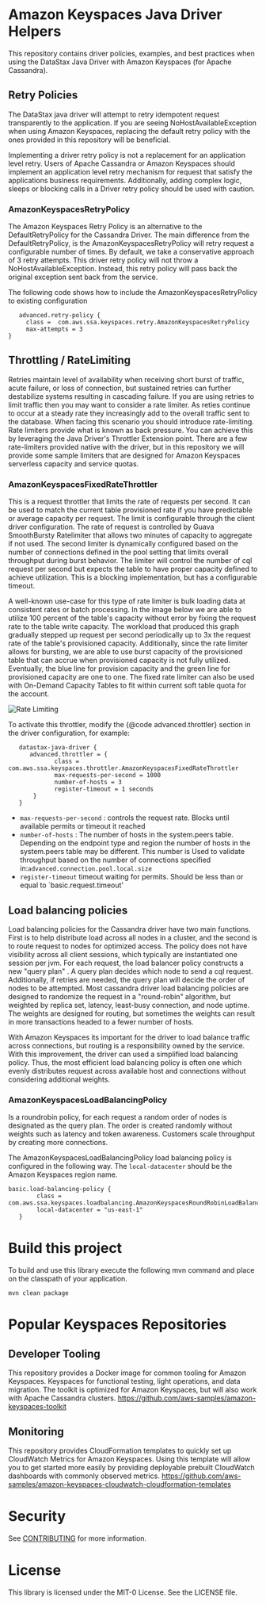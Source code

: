 # Amazon Keyspaces Java Driver Helpers
This repository contains driver policies, examples, and best practices when using the DataStax Java Driver with Amazon Keyspaces (for Apache Cassandra).

## Retry Policies
The DataStax java driver will attempt to retry idempotent request transparently to the application. If you are seeing NoHostAvailableException when using Amazon Keyspaces, replacing the default retry policy with the ones provided in this repository will be beneficial.

Implementing a driver retry policy is not a replacement for an application level retry. Users of Apache Cassandra or Amazon Keyspaces should implement an application level retry mechanism for request that satisfy the applications business requirements.  Additionally, adding complex logic, sleeps or blocking calls in a Driver retry policy should be used with caution.  

### AmazonKeyspacesRetryPolicy
The Amazon Keyspaces Retry Policy is an alternative to the DefaultRetryPolicy for the Cassandra Driver. The main difference from the DefaultRetryPolicy, is the AmazonKeyspacesRetryPolicy will retry request a configurable number of times. By default, we take a conservative approach of 3 retry attempts. This driver retry policy will not throw a NoHostAvailableException. Instead, this retry policy will pass back the original exception sent back from the service.  

The following code shows how to include the  AmazonKeyspacesRetryPolicy to existing configuration

```
   advanced.retry-policy {
     class =  com.aws.ssa.keyspaces.retry.AmazonKeyspacesRetryPolicy
     max-attempts = 3
}
```

## Throttling / RateLimiting
Retries maintain level of availability when receiving short burst of traffic, acute failure, or loss of connection, but sustained retries can further destabilize systems resulting in cascading failure. If you are using retries to limit traffic then you may want to consider a rate limiter.  As reties continue to occur at a steady rate they increasingly add to the overall traffic sent to the database.  When facing this scenario you should introduce rate-limiting. Rate limiters provide what is known as back pressure. You can achieve this by leveraging the Java Driver's Throttler Extension point.  There are a few rate-limiters provided native with the driver, but in this repository we will provide some sample limiters that are designed for Amazon Keyspaces serverless capacity and service quotas. 

### AmazonKeyspacesFixedRateThrottler
This is a request throttler that limits the rate of requests per second. It can be used to match the current table provisioned rate if you have predictable or average capacity per request.
The limit is configurable through the client driver configuration. 
The rate of request is controlled by Guava SmoothBursty Ratelimiter that allows two minutes of capacity to aggregate if not used. 
The second limiter is dynamically configured based on the number of connections defined in the pool setting that limits overall throughput during burst behavior. 
The limiter will control the number of cql request per second but expects the table to have proper capacity defined to achieve utilization. 
This is a blocking implementation, but has a configurable timeout. 
    
A well-known use-case for this type of rate limiter is bulk loading data at consistent rates or batch processing. In the image below we are able to utilize 100 percent of the table's capacity without error by fixing the request rate to the table write capacity. The workload that produced this graph gradually stepped up request per second periodically up to 3x the request rate of the table's provisioned capacity. Additionally, since the rate limiter allows for bursting, we are able to use burst capacity of the provisioned table that can accrue when provisioned capacity is not fully utilized.  Eventually, the blue line for provision capacity and the green line for provisioned capacity are one to one. The fixed rate limiter can also be used with On-Demand Capacity Tables to fit within current soft table quota for the account.  

![Rate Limiting](/static/images/RateLimiting.png) 
 
To activate this throttler, modify the {@code advanced.throttler} section in the driver configuration, for example:
     
   ```
      datastax-java-driver {
         advanced.throttler = {
                class = com.aws.ssa.keyspaces.throttler.AmazonKeyspacesFixedRateThrottler
                max-requests-per-second = 1000
                number-of-hosts = 3
                register-timeout = 1 seconds
          }
      }  
```



* `max-requests-per-second` : controls the request rate. Blocks until available permits or timeout it reached
* `number-of-hosts` : The number of hosts in the system.peers table.  Depending on the endpoint type and region the number of hosts in the system.peers table may be different. This number is Used to validate throughput based on the number of connections specified in:`advanced.connection.pool.local.size`
* `register-timeout` timeout waiting for permits. Should be less than or equal to `basic.request.timeout'

## Load balancing policies

Load balancing policies for the Cassandra driver have two main functions. First is to help distribute load across all nodes in a cluster, and the second is to route request to nodes for optimized access. The policy does not have visibility across all client sessions, which typically are instantiated one session per jvm. For each request, the load balancer policy constructs a new "query plan" . A query plan decides which node to send a cql request. Additionally, if retries are needed, the query plan will decide the order of nodes to be attempted. Most cassandra driver load balancing policies are designed to randomize the request in a "round-robin" algorithm, but weighted by replica set, latency, least-busy connection, and node uptime. The weights are designed for routing, but sometimes the weights can result in more transactions headed to a fewer number of hosts.

With Amazon Keyspaces its important for the driver to load balance traffic across connections, but routing is a responsibility owned by the service. With this improvement, the driver can used a simplified load balancing policy.  Thus, the most efficient load balancing policy is often one which evenly distributes request across available host and connections without considering additional weights.


### AmazonKeyspacesLoadBalancingPolicy 
Is a roundrobin policy, for each request a random order of nodes is designated as the query plan. The order is created randomly without weights such as latency and token awareness. Customers scale throughput by creating more connections. 

The AmazonKeyspacesLoadBalancingPolicy load balancing policy is configured in the following way. The ```local-datacenter``` should be the Amazon Keyspaces region name.
```
basic.load-balancing-policy {
        class = com.aws.ssa.keyspaces.loadbalancing.AmazonKeyspacesRoundRobinLoadBalancingPolicy
        local-datacenter = "us-east-1"
   }
```

# Build this project
To build and use this library execute the following mvn command and place on the classpath of your application. 
```
mvn clean package
```

# Popular Keyspaces Repositories

## Developer Tooling
This repository provides a Docker image for common tooling for Amazon Keyspaces. Keyspaces for functional testing, light operations, and data migration.
The toolkit is optimized for Amazon Keyspaces, but will also work with Apache Cassandra clusters.
https://github.com/aws-samples/amazon-keyspaces-toolkit

## Monitoring
This repository provides CloudFormation templates to quickly set up CloudWatch Metrics for Amazon Keyspaces. Using this template will allow you to get started more easily by providing deployable prebuilt CloudWatch dashboards with commonly observed metrics.
https://github.com/aws-samples/amazon-keyspaces-cloudwatch-cloudformation-templates


# Security

See [CONTRIBUTING](CONTRIBUTING.md#security-issue-notifications) for more information.

# License

This library is licensed under the MIT-0 License. See the LICENSE file.
